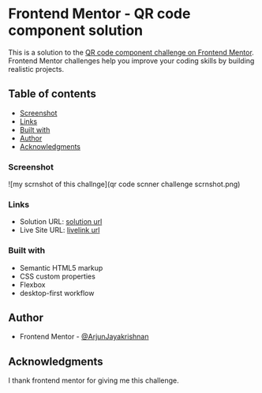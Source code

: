 # Frontend Mentor - QR code component solution

This is a solution to the [QR code component challenge on Frontend Mentor](https://www.frontendmentor.io/challenges/qr-code-component-iux_sIO_H). Frontend Mentor challenges help you improve your coding skills by building realistic projects.

## Table of contents

- [Screenshot](#screenshot)
- [Links](#links)
- [Built with](#built-with)
- [Author](#author)
- [Acknowledgments](#acknowledgments)

### Screenshot

![my scrnshot of this challnge](qr code scnner challenge scrnshot.png)

### Links

- Solution URL: [solution url](https://github.com/ArjunJayakrishnan/My-Repo.git)
- Live Site URL: [livelink url](https://arjunjayakrishnan.github.io/My-Repo/)

### Built with

- Semantic HTML5 markup
- CSS custom properties
- Flexbox
- desktop-first workflow

## Author

- Frontend Mentor - [@ArjunJayakrishnan](https://www.frontendmentor.io/profile/yourusername)

## Acknowledgments

I thank frontend mentor for giving me this challenge.
